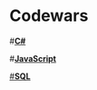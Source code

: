 # Codewars 

#[**C#**](https://github.com/ElijahKuranets/codewars/tree/master/C_Sharp)

#[**JavaScript**](https://github.com/ElijahKuranets/codewars/tree/master/SQL)

[#**SQL**](https://github.com/ElijahKuranets/codewars/tree/master/JS)
